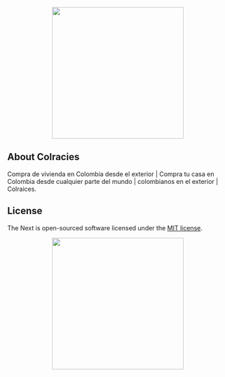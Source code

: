 <p align="center"><a href="https://colraices.com" target="_blank"><img src="https://colraices.com/img/colraices.webp" width="300"></a></p>

## About Colracies

Compra de vivienda en Colombia desde el exterior | Compra tu casa en Colombia desde cualquier parte del mundo | colombianos en el exterior | Colraices.

## License

The Next is open-sourced software licensed under the [MIT license](https://opensource.org/licenses/MIT).<p align="center"><a href="https://colraices.com" target="_blank"><img src="https://colraices.com/img/colraices.webp" width="300"></a></p>
